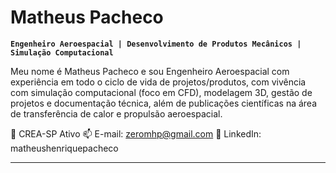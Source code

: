 # Matheus Pacheco

**`Engenheiro Aeroespacial | Desenvolvimento de Produtos Mecânicos | Simulação Computacional`**

Meu nome é Matheus Pacheco e sou Engenheiro Aeroespacial com experiência em todo o ciclo de vida de projetos/produtos, com vivência com simulação computacional (foco em CFD), modelagem 3D, gestão de projetos e documentação técnica, além de publicações científicas na área de transferência de calor e propulsão aeroespacial.

📍 CREA-SP Ativo
📫 E-mail: zeromhp@gmail.com
🔗 LinkedIn: matheushenriquepacheco

---

